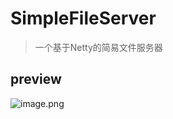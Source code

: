 # SimpleFileServer
> 一个基于Netty的简易文件服务器

## preview
![image.png](https://i.loli.net/2021/02/05/pCM1fF9rLvobsh3.png)